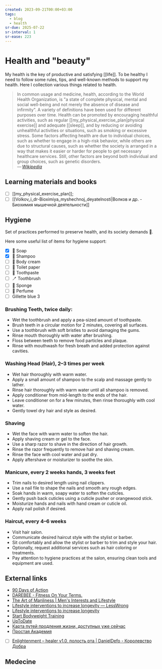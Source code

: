 ```yaml
---
created: 2023-09-21T00:00+03:00
tags:
  - blog
  - health
sr-due: 2025-07-22
sr-interval: 1
sr-ease: 223
---
```


# Health and "beauty"

My health is the key of productive and satisfying [[life]]. To be healthy I need
to follow some rules, tips, and well-known methods to support my health. Here I
collection various things related to health.

> In common usage and medicine, health, according to the World Health
> Organization, is "a state of complete physical, mental and social well-being
> and not merely the absence of disease and infirmity". A variety of definitions
> have been used for different purposes over time. Health can be promoted by
> encouraging healthful activities, such as regular
> [[my_physical_exercise_plan|physical exercise]] and adequate [[sleep]],
> and by reducing or avoiding unhealthful activities or situations, such as
> smoking or excessive stress. Some factors affecting health are due to
> individual choices, such as whether to engage in a high-risk behavior, while
> others are due to structural causes, such as whether the society is arranged
> in a way that makes it easier or harder for people to get necessary healthcare
> services. Still, other factors are beyond both individual and group choices,
> such as genetic disorders.\
> — <cite>[Wikipedia](https://en.wikipedia.org/wiki/Health)</cite>

## Learning materials and books

- [ ] [[my_physical_exercise_plan]];
- [ ] [[Volkov_i_dr-Bioximiya_myshechnoj_deyatelnosti\|Волков и др. - Биохимия мышечной деятельности]]

## Hygiene

Set of practices performed to preserve health, and its society demands 🤔.

Here some useful list of items for hygiene support:

- [x] 🧼 Soap
- [x] 🧴 Shampoo
- [ ] 🧴 Body cream
- [ ] 🧻 Toilet paper
- [ ] 🦷 Toothpaste
- [ ] 🪥 Toothbrush
- [ ] 🧽 Sponge
- [ ] 🌸 Perfume
- [ ] Gillette blue 3

### Brushing Teeth, twice daily:

- Wet the toothbrush and apply a pea-sized amount of toothpaste.
- Brush teeth in a circular motion for 2 minutes, covering all surfaces.
- Use a toothbrush with soft bristles to avoid damaging the gums.
- Rinse mouth thoroughly with water after brushing.
- Floss between teeth to remove food particles and plaque.
- Rinse with mouthwash for fresh breath and added protection against cavities.

### Washing Head (Hair), 2–3 times per week

- Wet hair thoroughly with warm water.
- Apply a small amount of shampoo to the scalp and massage gently to lather.
- Rinse hair thoroughly with warm water until all shampoo is removed.
- Apply conditioner from mid-length to the ends of the hair.
- Leave conditioner on for a few minutes, then rinse thoroughly with cool water.
- Gently towel dry hair and style as desired.

### Shaving

- Wet the face with warm water to soften the hair.
- Apply shaving cream or gel to the face.
- Use a sharp razor to shave in the direction of hair growth.
- Rinse the razor frequently to remove hair and shaving cream.
- Rinse the face with cool water and pat dry.
- Apply aftershave or moisturizer to soothe the skin.

### Manicure, every 2 weeks hands, 3 weeks feet

- Trim nails to desired length using nail clippers.
- Use a nail file to shape the nails and smooth any rough edges.
- Soak hands in warm, soapy water to soften the cuticles.
- Gently push back cuticles using a cuticle pusher or orangewood stick.
- Moisturize hands and nails with hand cream or cuticle oil.
- Apply nail polish if desired.

### Haircut, every 4–6 weeks

- Visit hair salon.
- Communicate desired haircut style with the stylist or barber.
- Sit comfortably and allow the stylist or barber to trim and style your hair.
- Optionally, request additional services such as hair coloring or treatments.
- Pay attention to hygiene practices at the salon, ensuring clean tools and
  equipment are used.

## External links

- [90 Days of Action](https://darebee.com/programs/90-days-of-action.html)
- [DAREBEE - Fitness On Your Terms.](https://darebee.com/)
- [The Art of Manliness | Men's Interests and Lifestyle](https://www.artofmanliness.com/)
- [Lifestyle interventions to increase longevity — LessWrong](https://www.lesswrong.com/posts/PhXENjdXiHhsWGfQo/lifestyle-interventions-to-increase-longevity)
- [Lifestyle interventions to increase longevity](http://www.startbodyweight.com/)
- [Start Bodyweight Training](http://www.startbodyweight.com/)
- [UpToDate](https://www.uptodate.com/contents/search)
- [Карта путей продления жизни, доступных уже сейчас](https://antiage.community/generalarticle/1242-karta-putej-prodleniya-zhizni-dostupnykh-uzhe-sejchas-chernovik-alekseya-turchina)
- [Простая Академия](https://prosto.academy/)

- [ ] [Enlightenment – healer v1.0, полость рта | DanielDefo - Королевство Добра](https://danieldefo.ru/threads/enlightenment-healer-v1-0.14516/#post-781108)

## Medecine
